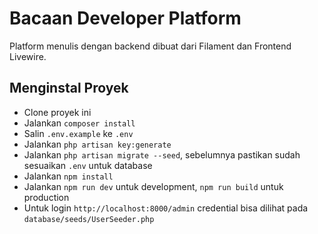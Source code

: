 # Bacaan Developer Platform

Platform menulis dengan backend dibuat dari Filament dan Frontend Livewire.

## Menginstal Proyek

- Clone proyek ini
- Jalankan `composer install`
- Salin `.env.example` ke `.env`
- Jalankan `php artisan key:generate`
- Jalankan `php artisan migrate --seed`, sebelumnya pastikan sudah sesuaikan `.env` untuk database
- Jalankan `npm install`
- Jalankan `npm run dev` untuk development, `npm run build` untuk production
- Untuk login `http://localhost:8000/admin` credential bisa dilihat pada `database/seeds/UserSeeder.php`
